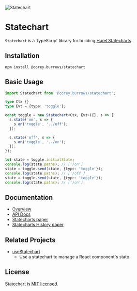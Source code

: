![Statechart](https://cdn.rawgit.com/burrows/statechart/90b94a845e1d7bed6707576a0cf4c1bb1baad1b6/logo.svg)

# Statechart

`Statechart` is a TypeScript library for building [Harel Statecharts](https://en.wikipedia.org/wiki/State_diagram#Harel_statechart).

## Installation

```
npm install @corey.burrows/statechart
```

## Basic Usage

```typescript
import Statechart from '@corey.burrows/statechart';

type Ctx {}
type Evt = {type: 'toggle'};

const toggle = new Statechart<Ctx, Evt>({}, s => {
  s.state('on', s => {
    s.on('toggle', '../off');
  });

  s.state('off', s => {
    s.on('toggle', '../on');
  });
});

let state = toggle.initialState;
console.log(state.paths); // ['/on']
state = toggle.send(state, {type: 'toggle'});
console.log(state.paths); // ['/off']
state = toggle.send(state, {type: 'toggle'});
console.log(state.paths); // ['/on']
```

## Documentation

* [Overview](OVERVIEW.md)
* [API Docs](docs/README.md)
* [Statecharts paper](http://www.wisdom.weizmann.ac.il/~harel/papers/Statecharts.pdf)
* [Statecharts History paper](http://www.wisdom.weizmann.ac.il/~harel/papers/Statecharts.History.pdf)

## Related Projects

* [useStatechart](https://github.com/burrows/react-use-statechart)
  * Use a statechart to manage a React component's state

## License

Statechart is [MIT licensed](LICENSE).
